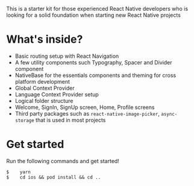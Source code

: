 This is a starter kit for those experienced React Native developers who is looking for a solid foundation when starting new React Native projects

# What's inside?

- Basic routing setup with React Navigation
- A few utility components such Typography, Spacer and Divider component
- NativeBase for the essentials components and theming for cross platform development
- Global Context Provider
- Language Context Provider setup
- Logical folder structure
- Welcome, SignIn, SignUp screen, Home, Profile screens
- Third party packages such as `react-native-image-picker`, `async-storage` that is used in most projects

# Get started

Run the following commands and get started!

```
$    yarn
$    cd ios && pod install && cd ..
```

